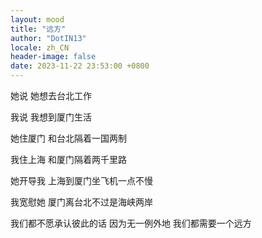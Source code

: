 ```yaml
---
layout: mood
title: "远方"
author: "DotIN13"
locale: zh_CN
header-image: false
date: 2023-11-22 23:53:00 +0800
---
```


她说
她想去台北工作

我说
我想到厦门生活

她住厦门
和台北隔着一国两制

我住上海
和厦门隔着两千里路

她开导我
上海到厦门坐飞机一点不慢

我宽慰她
厦门离台北不过是海峡两岸

我们都不愿承认彼此的话
因为无一例外地
我们都需要一个远方
